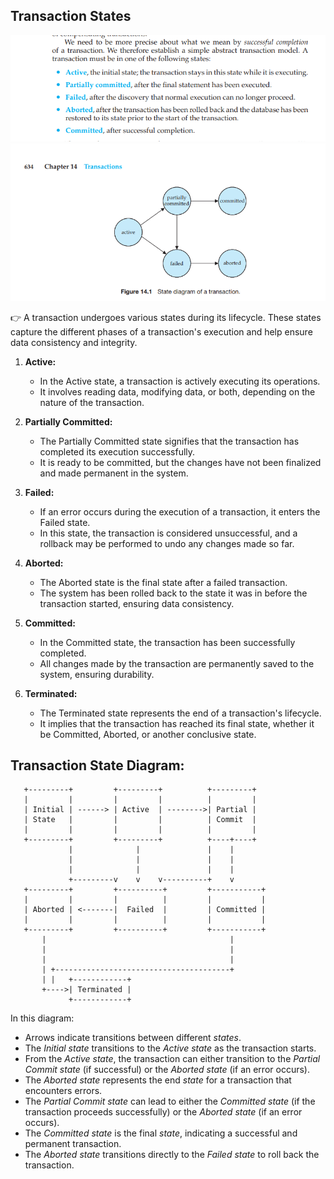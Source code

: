 ## Transaction States

![Alt text](image-1.png)
![Alt text](image.png)

👉 A transaction undergoes various states during its lifecycle. These states capture the different phases of a transaction's execution and help ensure data consistency and integrity.

1. **Active:**
   - In the Active state, a transaction is actively executing its operations.
   - It involves reading data, modifying data, or both, depending on the nature of the transaction.

2. **Partially Committed:**
   - The Partially Committed state signifies that the transaction has completed its execution successfully.
   - It is ready to be committed, but the changes have not been finalized and made permanent in the system.

3. **Failed:**
   - If an error occurs during the execution of a transaction, it enters the Failed state.
   - In this state, the transaction is considered unsuccessful, and a rollback may be performed to undo any changes made so far.

4. **Aborted:**
   - The Aborted state is the final state after a failed transaction.
   - The system has been rolled back to the state it was in before the transaction started, ensuring data consistency.

5. **Committed:**
   - In the Committed state, the transaction has been successfully completed.
   - All changes made by the transaction are permanently saved to the system, ensuring durability.

6. **Terminated:**
   - The Terminated state represents the end of a transaction's lifecycle.
   - It implies that the transaction has reached its final state, whether it be Committed, Aborted, or another conclusive state.

## Transaction State Diagram:

```
   +---------+         +---------+          +---------+
   |         |         |         |          |         |
   | Initial | ------> | Active  | -------->| Partial |
   | State   |         |         |          | Commit  |
   |         |         |         |          |         |
   +---------+         +---------+          +----+----+
             |              |               |    |
             |              |               |    |
             |              |               |    |
             +---------v    v    v----------+    v
   +---------+         +----------+         +-----------+
   |         |         |          |         |           |
   | Aborted | <-------|  Failed  |         | Committed |
   |         |         |          |         |           |
   +---------+         +----------+         +-----------+
       |                                         |
       |                                         |
       |                                         |
       | +---------------------------------------+
       | |   +------------+
       +---->| Terminated |
             +------------+
```
In this diagram:

- Arrows indicate transitions between different *states*.
- The *Initial state* transitions to the *Active state* as the transaction starts.
- From the *Active state*, the transaction can either transition to the *Partial Commit state* (if successful) or the *Aborted state* (if an error occurs).
- The *Aborted state* represents the end *state* for a transaction that encounters errors.
- The *Partial Commit state* can lead to either the *Committed state* (if the transaction proceeds successfully) or the *Aborted state* (if an error occurs).
- The *Committed state* is the final *state*, indicating a successful and permanent transaction.
- The *Aborted state* transitions directly to the *Failed state* to roll back the transaction.
